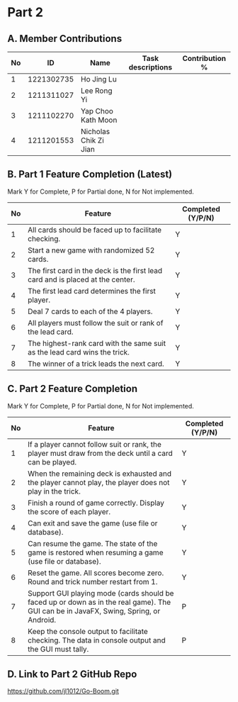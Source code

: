# Part 2

## A. Member Contributions

No | ID         | Name                  | Task descriptions | Contribution % |
-- | ---------- | ----------------------| ----------------- | ---------------|
1  | 1221302735 | Ho Jing Lu            |                   |                |
2  | 1211311027 | Lee Rong Yi           |                   |                |
3  | 1211102270 | Yap Choo Kath Moon    |                   |                |
4  | 1211201553 | Nicholas Chik Zi Jian |                   |                |


## B. Part 1 Feature Completion (Latest)

Mark Y for Complete, P for Partial done, N for Not implemented.

No | Feature                                                                         | Completed (Y/P/N)
-- | ------------------------------------------------------------------------------- | -----------------
1  | All cards should be faced up to facilitate checking.                            | Y
2  | Start a new game with randomized 52 cards.                                      | Y
3  | The first card in the deck is the first lead card and is placed at the center.  | Y
4  | The first lead card determines the first player.                                | Y
5  | Deal 7 cards to each of the 4 players.                                          | Y
6  | All players must follow the suit or rank of the lead card.                      | Y
7  | The highest-rank card with the same suit as the lead card wins the trick.       | Y
8  | The winner of a trick leads the next card.                                      | Y


## C. Part 2 Feature Completion

Mark Y for Complete, P for Partial done, N for Not implemented.

No | Feature                                                                                                                               | Completed (Y/P/N)
-- | ------------------------------------------------------------------------------------------------------------------------------------  | -----------------
1  | If a player cannot follow suit or rank, the player must draw from the deck until a card can be played.                                | Y
2  | When the remaining deck is exhausted and the player cannot play, the player does not play in the trick.                               | Y
3  | Finish a round of game correctly. Display the score of each player.                                                                   | Y
4  | Can exit and save the game (use file or database).                                                                                    | Y
5  | Can resume the game. The state of the game is restored when resuming a game (use file or database).                                   | Y
6  | Reset the game. All scores become zero. Round and trick number restart from 1.                                                        | Y
7  | Support GUI playing mode (cards should be faced up or down as in the real game). The GUI can be in JavaFX, Swing, Spring, or Android. | P
8  | Keep the console output to facilitate checking. The data in console output and the GUI must tally.                                    | P



## D. Link to Part 2 GitHub Repo

https://github.com/jl1012/Go-Boom.git

